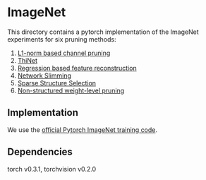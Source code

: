 # ImageNet
This directory contains a pytorch implementation of the ImageNet experiments for six pruning methods:  

1. [L1-norm based channel pruning](https://arxiv.org/abs/1608.08710)
2. [ThiNet](https://arxiv.org/abs/1707.06342)
3. [Regression based feature reconstruction](https://arxiv.org/abs/1707.06168)
4. [Network Slimming](https://arxiv.org/abs/1708.06519)
5. [Sparse Structure Selection](https://arxiv.org/abs/1707.01213)
6. [Non-structured weight-level pruning](https://arxiv.org/abs/1506.02626)

## Implementation
We use the [official Pytorch ImageNet training code](https://github.com/pytorch/examples/blob/0.3.1/imagenet/main.py).

## Dependencies
torch v0.3.1, torchvision v0.2.0

